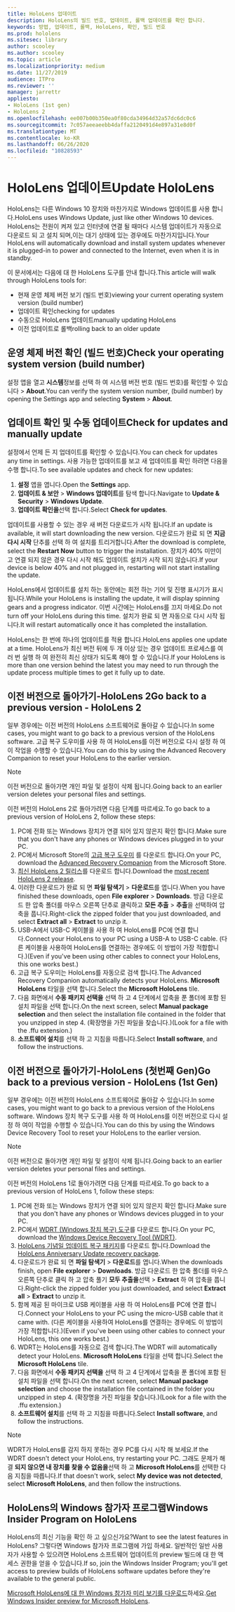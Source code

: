```yaml
---
title: HoloLens 업데이트
description: HoloLens의 빌드 번호, 업데이트, 롤백 업데이트를 확인 합니다.
keywords: 방법, 업데이트, 롤백, HoloLens, 확인, 빌드 번호
ms.prod: hololens
ms.sitesec: library
author: scooley
ms.author: scooley
ms.topic: article
ms.localizationpriority: medium
ms.date: 11/27/2019
audience: ITPro
ms.reviewer: ''
manager: jarrettr
appliesto:
- HoloLens (1st gen)
- HoloLens 2
ms.openlocfilehash: ee007b00b350ea0f80cda34964d32a57dc6dc0c6
ms.sourcegitcommit: 7c057aeeaeebb4daffa2120491d4e897a31e8d0f
ms.translationtype: MT
ms.contentlocale: ko-KR
ms.lasthandoff: 06/26/2020
ms.locfileid: "10828593"
---
```

# <span data-ttu-id="6848f-104">HoloLens 업데이트</span><span class="sxs-lookup"><span data-stu-id="6848f-104">Update HoloLens</span></span>

<span data-ttu-id="6848f-105">HoloLens는 다른 Windows 10 장치와 마찬가지로 Windows 업데이트를 사용 합니다.</span><span class="sxs-lookup"><span data-stu-id="6848f-105">HoloLens uses Windows Update, just like other Windows 10 devices.</span></span> <span data-ttu-id="6848f-106">HoloLens는 전원이 켜져 있고 인터넷에 연결 될 때마다 시스템 업데이트가 자동으로 다운로드 되 고 설치 되며,이는 대기 상태에 있는 경우에도 마찬가지입니다.</span><span class="sxs-lookup"><span data-stu-id="6848f-106">Your HoloLens will automatically download and install system updates whenever it is plugged-in to power and connected to the Internet, even when it is in standby.</span></span>

<span data-ttu-id="6848f-107">이 문서에서는 다음에 대 한 HoloLens 도구를 안내 합니다.</span><span class="sxs-lookup"><span data-stu-id="6848f-107">This article will walk through HoloLens tools for:</span></span>

- <span data-ttu-id="6848f-108">현재 운영 체제 버전 보기 (빌드 번호)</span><span class="sxs-lookup"><span data-stu-id="6848f-108">viewing your current operating system version (build number)</span></span>
- <span data-ttu-id="6848f-109">업데이트 확인</span><span class="sxs-lookup"><span data-stu-id="6848f-109">checking for updates</span></span>
- <span data-ttu-id="6848f-110">수동으로 HoloLens 업데이트</span><span class="sxs-lookup"><span data-stu-id="6848f-110">manually updating HoloLens</span></span>
- <span data-ttu-id="6848f-111">이전 업데이트로 롤백</span><span class="sxs-lookup"><span data-stu-id="6848f-111">rolling back to an older update</span></span>

## <span data-ttu-id="6848f-112">운영 체제 버전 확인 (빌드 번호)</span><span class="sxs-lookup"><span data-stu-id="6848f-112">Check your operating system version (build number)</span></span>

<span data-ttu-id="6848f-113">설정 앱을 열고 **시스템**정보를 선택 하 여 시스템 버전 번호 (빌드 번호)를 확인할 수 있습니다  >  **About**.</span><span class="sxs-lookup"><span data-stu-id="6848f-113">You can verify the system version number, (build number) by opening the Settings app and selecting **System** > **About**.</span></span>

## <span data-ttu-id="6848f-114">업데이트 확인 및 수동 업데이트</span><span class="sxs-lookup"><span data-stu-id="6848f-114">Check for updates and manually update</span></span>

<span data-ttu-id="6848f-115">설정에서 언제 든 지 업데이트를 확인할 수 있습니다.</span><span class="sxs-lookup"><span data-stu-id="6848f-115">You can check for updates any time in settings.</span></span>  <span data-ttu-id="6848f-116">사용 가능한 업데이트를 보고 새 업데이트를 확인 하려면 다음을 수행 합니다.</span><span class="sxs-lookup"><span data-stu-id="6848f-116">To see available updates and check for new updates:</span></span>

1. <span data-ttu-id="6848f-117">**설정** 앱을 엽니다.</span><span class="sxs-lookup"><span data-stu-id="6848f-117">Open the **Settings** app.</span></span>
1. <span data-ttu-id="6848f-118">**업데이트 & 보안**  >  **Windows 업데이트**를 탐색 합니다.</span><span class="sxs-lookup"><span data-stu-id="6848f-118">Navigate to **Update & Security** > **Windows Update**.</span></span>
1. <span data-ttu-id="6848f-119">**업데이트 확인을**선택 합니다.</span><span class="sxs-lookup"><span data-stu-id="6848f-119">Select **Check for updates**.</span></span>

<span data-ttu-id="6848f-120">업데이트를 사용할 수 있는 경우 새 버전 다운로드가 시작 됩니다.</span><span class="sxs-lookup"><span data-stu-id="6848f-120">If an update is available, it will start downloading the new version.</span></span> <span data-ttu-id="6848f-121">다운로드가 완료 되 면 **지금 다시 시작** 단추를 선택 하 여 설치를 트리거합니다.</span><span class="sxs-lookup"><span data-stu-id="6848f-121">After the download is complete, select the **Restart Now** button to trigger the installation.</span></span> <span data-ttu-id="6848f-122">장치가 40% 미만이 고 연결 되지 않은 경우 다시 시작 해도 업데이트 설치가 시작 되지 않습니다.</span><span class="sxs-lookup"><span data-stu-id="6848f-122">If your device is below 40% and not plugged in, restarting will not start installing the update.</span></span>

<span data-ttu-id="6848f-123">HoloLens에서 업데이트를 설치 하는 동안에는 회전 하는 기어 및 진행 표시기가 표시 됩니다.</span><span class="sxs-lookup"><span data-stu-id="6848f-123">While your HoloLens is installing the update, it will display spinning gears and a progress indicator.</span></span> <span data-ttu-id="6848f-124">이번 시간에는 HoloLens를 끄지 마세요.</span><span class="sxs-lookup"><span data-stu-id="6848f-124">Do not turn off your HoloLens during this time.</span></span> <span data-ttu-id="6848f-125">설치가 완료 되 면 자동으로 다시 시작 됩니다.</span><span class="sxs-lookup"><span data-stu-id="6848f-125">It will restart automatically once it has completed the installation.</span></span>

<span data-ttu-id="6848f-126">HoloLens는 한 번에 하나의 업데이트를 적용 합니다.</span><span class="sxs-lookup"><span data-stu-id="6848f-126">HoloLens applies one update at a time.</span></span>  <span data-ttu-id="6848f-127">HoloLens가 최신 버전 뒤에 두 개 이상 있는 경우 업데이트 프로세스를 여러 번 실행 하 여 완전히 최신 상태가 되도록 해야 할 수 있습니다.</span><span class="sxs-lookup"><span data-stu-id="6848f-127">If your HoloLens is more than one version behind the latest you may need to run through the update process multiple times to get it fully up to date.</span></span>

## <span data-ttu-id="6848f-128">이전 버전으로 돌아가기-HoloLens 2</span><span class="sxs-lookup"><span data-stu-id="6848f-128">Go back to a previous version - HoloLens 2</span></span>

<span data-ttu-id="6848f-129">일부 경우에는 이전 버전의 HoloLens 소프트웨어로 돌아갈 수 있습니다.</span><span class="sxs-lookup"><span data-stu-id="6848f-129">In some cases, you might want to go back to a previous version of the HoloLens software.</span></span> <span data-ttu-id="6848f-130">고급 복구 도우미를 사용 하 여 HoloLens를 이전 버전으로 다시 설정 하 여이 작업을 수행할 수 있습니다.</span><span class="sxs-lookup"><span data-stu-id="6848f-130">You can do this by using the Advanced Recovery Companion to reset your HoloLens to the earlier version.</span></span>

> [!NOTE]
> <span data-ttu-id="6848f-131">이전 버전으로 돌아가면 개인 파일 및 설정이 삭제 됩니다.</span><span class="sxs-lookup"><span data-stu-id="6848f-131">Going back to an earlier version deletes your personal files and settings.</span></span>

<span data-ttu-id="6848f-132">이전 버전의 HoloLens 2로 돌아가려면 다음 단계를 따르세요.</span><span class="sxs-lookup"><span data-stu-id="6848f-132">To go back to a previous version of HoloLens 2, follow these steps:</span></span>

1. <span data-ttu-id="6848f-133">PC에 전화 또는 Windows 장치가 연결 되어 있지 않은지 확인 합니다.</span><span class="sxs-lookup"><span data-stu-id="6848f-133">Make sure that you don't have any phones or Windows devices plugged in to your PC.</span></span>
1. <span data-ttu-id="6848f-134">PC에서 Microsoft Store의 [고급 복구 도우미](https://www.microsoft.com/p/advanced-recovery-companion/9p74z35sfrs8?activetab=pivot:overviewtab) 를 다운로드 합니다.</span><span class="sxs-lookup"><span data-stu-id="6848f-134">On your PC, download the [Advanced Recovery Companion](https://www.microsoft.com/p/advanced-recovery-companion/9p74z35sfrs8?activetab=pivot:overviewtab) from the Microsoft Store.</span></span>
1. <span data-ttu-id="6848f-135">[최신 HoloLens 2 릴리스](https://aka.ms/hololens2download)를 다운로드 합니다.</span><span class="sxs-lookup"><span data-stu-id="6848f-135">Download the [most recent HoloLens 2 release](https://aka.ms/hololens2download).</span></span>
1. <span data-ttu-id="6848f-136">이러한 다운로드가 완료 되 면 **파일 탐색기**  >  **다운로드**를 엽니다.</span><span class="sxs-lookup"><span data-stu-id="6848f-136">When you have finished these downloads, open **File explorer** > **Downloads**.</span></span> <span data-ttu-id="6848f-137">방금 다운로드 한 압축 폴더를 마우스 오른쪽 단추로 클릭하고 **모든 추출** > **추출**을 선택하여 압축을 풉니다.</span><span class="sxs-lookup"><span data-stu-id="6848f-137">Right-click the zipped folder that you just downloaded, and select **Extract all** > **Extract** to unzip it.</span></span>
1. <span data-ttu-id="6848f-138">USB-A에서 USB-C 케이블을 사용 하 여 HoloLens를 PC에 연결 합니다.</span><span class="sxs-lookup"><span data-stu-id="6848f-138">Connect your HoloLens to your PC using a USB-A to USB-C cable.</span></span> <span data-ttu-id="6848f-139">(다른 케이블을 사용하여 HoloLens를 연결하는 경우에도 이 방법이 가장 적합합니다.)</span><span class="sxs-lookup"><span data-stu-id="6848f-139">(Even if you've been using other cables to connect your HoloLens, this one works best.)</span></span>
1. <span data-ttu-id="6848f-140">고급 복구 도우미는 HoloLens를 자동으로 검색 합니다.</span><span class="sxs-lookup"><span data-stu-id="6848f-140">The Advanced Recovery Companion automatically detects your HoloLens.</span></span> <span data-ttu-id="6848f-141">**Microsoft HoloLens** 타일을 선택 합니다.</span><span class="sxs-lookup"><span data-stu-id="6848f-141">Select the **Microsoft HoloLens** tile.</span></span>
1. <span data-ttu-id="6848f-142">다음 화면에서 **수동 패키지 선택을** 선택 하 고 4 단계에서 압축을 푼 폴더에 포함 된 설치 파일을 선택 합니다.</span><span class="sxs-lookup"><span data-stu-id="6848f-142">On the next screen, select **Manual package selection** and then select the installation file contained in the folder that you unzipped in step 4.</span></span> <span data-ttu-id="6848f-143">(확장명을 가진 파일을 찾습니다.)</span><span class="sxs-lookup"><span data-stu-id="6848f-143">(Look for a file with the .ffu extension.)</span></span>
1. <span data-ttu-id="6848f-144">**소프트웨어 설치**를 선택 하 고 지침을 따릅니다.</span><span class="sxs-lookup"><span data-stu-id="6848f-144">Select **Install software**, and follow the instructions.</span></span>

## <span data-ttu-id="6848f-145">이전 버전으로 돌아가기-HoloLens (첫번째 Gen)</span><span class="sxs-lookup"><span data-stu-id="6848f-145">Go back to a previous version - HoloLens (1st Gen)</span></span>

<span data-ttu-id="6848f-146">일부 경우에는 이전 버전의 HoloLens 소프트웨어로 돌아갈 수 있습니다.</span><span class="sxs-lookup"><span data-stu-id="6848f-146">In some cases, you might want to go back to a previous version of the HoloLens software.</span></span> <span data-ttu-id="6848f-147">Windows 장치 복구 도구를 사용 하 여 HoloLens를 이전 버전으로 다시 설정 하 여이 작업을 수행할 수 있습니다.</span><span class="sxs-lookup"><span data-stu-id="6848f-147">You can do this by using the Windows Device Recovery Tool to reset your HoloLens to the earlier version.</span></span>

> [!NOTE]
> <span data-ttu-id="6848f-148">이전 버전으로 돌아가면 개인 파일 및 설정이 삭제 됩니다.</span><span class="sxs-lookup"><span data-stu-id="6848f-148">Going back to an earlier version deletes your personal files and settings.</span></span>

<span data-ttu-id="6848f-149">이전 버전의 HoloLens 1로 돌아가려면 다음 단계를 따르세요.</span><span class="sxs-lookup"><span data-stu-id="6848f-149">To go back to a previous version of HoloLens 1, follow these steps:</span></span>

1. <span data-ttu-id="6848f-150">PC에 전화 또는 Windows 장치가 연결 되어 있지 않은지 확인 합니다.</span><span class="sxs-lookup"><span data-stu-id="6848f-150">Make sure that you don't have any phones or Windows devices plugged in to your PC.</span></span>
1. <span data-ttu-id="6848f-151">PC에서 [WDRT (Windows 장치 복구) 도구](https://support.microsoft.com/help/12379)를 다운로드 합니다.</span><span class="sxs-lookup"><span data-stu-id="6848f-151">On your PC, download the [Windows Device Recovery Tool (WDRT)](https://support.microsoft.com/help/12379).</span></span>
1. <span data-ttu-id="6848f-152">[HoloLens 기념일 업데이트 복구 패키지](https://aka.ms/hololensrecovery)를 다운로드 합니다.</span><span class="sxs-lookup"><span data-stu-id="6848f-152">Download the [HoloLens Anniversary Update recovery package](https://aka.ms/hololensrecovery).</span></span>
1. <span data-ttu-id="6848f-153">다운로드가 완료 되 면 **파일 탐색기**  >  **다운로드**를 엽니다.</span><span class="sxs-lookup"><span data-stu-id="6848f-153">When the downloads finish, open **File explorer** > **Downloads**.</span></span> <span data-ttu-id="6848f-154">방금 다운로드 한 압축 폴더를 마우스 오른쪽 단추로 클릭 하 고 압축 풀기 **모두 추출을**선택  >  **Extract** 하 여 압축을 풉니다.</span><span class="sxs-lookup"><span data-stu-id="6848f-154">Right-click the zipped folder you just downloaded, and select **Extract all** > **Extract** to unzip it.</span></span>
1. <span data-ttu-id="6848f-155">함께 제공 된 마이크로 USB 케이블을 사용 하 여 HoloLens를 PC에 연결 합니다.</span><span class="sxs-lookup"><span data-stu-id="6848f-155">Connect your HoloLens to your PC using the micro-USB cable that it came with.</span></span> <span data-ttu-id="6848f-156">(다른 케이블을 사용하여 HoloLens를 연결하는 경우에도 이 방법이 가장 적합합니다.)</span><span class="sxs-lookup"><span data-stu-id="6848f-156">(Even if you've been using other cables to connect your HoloLens, this one works best.)</span></span>
1. <span data-ttu-id="6848f-157">WDRT는 HoloLens를 자동으로 검색 합니다.</span><span class="sxs-lookup"><span data-stu-id="6848f-157">The WDRT will automatically detect your HoloLens.</span></span> <span data-ttu-id="6848f-158">**Microsoft HoloLens** 타일을 선택 합니다.</span><span class="sxs-lookup"><span data-stu-id="6848f-158">Select the **Microsoft HoloLens** tile.</span></span>
1. <span data-ttu-id="6848f-159">다음 화면에서 **수동 패키지 선택을** 선택 하 고 4 단계에서 압축을 푼 폴더에 포함 된 설치 파일을 선택 합니다.</span><span class="sxs-lookup"><span data-stu-id="6848f-159">On the next screen, select **Manual package selection** and choose the installation file contained in the folder you unzipped in step 4.</span></span> <span data-ttu-id="6848f-160">(확장명을 가진 파일을 찾습니다.)</span><span class="sxs-lookup"><span data-stu-id="6848f-160">(Look for a file with the .ffu extension.)</span></span>
1. <span data-ttu-id="6848f-161">**소프트웨어 설치**를 선택 하 고 지침을 따릅니다.</span><span class="sxs-lookup"><span data-stu-id="6848f-161">Select **Install software**, and follow the instructions.</span></span>

> [!NOTE]
> <span data-ttu-id="6848f-162">WDRT가 HoloLens를 감지 하지 못하는 경우 PC를 다시 시작 해 보세요.</span><span class="sxs-lookup"><span data-stu-id="6848f-162">If the WDRT doesn't detect your HoloLens, try restarting your PC.</span></span> <span data-ttu-id="6848f-163">그래도 문제가 해결 **되지 않으면 내 장치를 찾을 수 없음을**선택 하 고 **Microsoft HoloLens**를 선택한 다음 지침을 따릅니다.</span><span class="sxs-lookup"><span data-stu-id="6848f-163">If that doesn't work, select **My device was not detected**, select **Microsoft HoloLens**, and then follow the instructions.</span></span>

## <span data-ttu-id="6848f-164">HoloLens의 Windows 참가자 프로그램</span><span class="sxs-lookup"><span data-stu-id="6848f-164">Windows Insider Program on HoloLens</span></span>

<span data-ttu-id="6848f-165">HoloLens의 최신 기능을 확인 하 고 싶으신가요?</span><span class="sxs-lookup"><span data-stu-id="6848f-165">Want to see the latest features in HoloLens?</span></span>  <span data-ttu-id="6848f-166">그렇다면 Windows 참가자 프로그램에 가입 하세요. 일반적인 일반 사용자가 사용할 수 있으려면 HoloLens 소프트웨어 업데이트의 preview 빌드에 대 한 액세스 권한을 얻을 수 있습니다.</span><span class="sxs-lookup"><span data-stu-id="6848f-166">If so, join the Windows Insider Program; you'll get access to preview builds of HoloLens software updates before they're available to the general public.</span></span>

<span data-ttu-id="6848f-167">[Microsoft HoloLens에 대 한 Windows 참가자 미리 보기를 다운로드](hololens-insider.md)하세요.</span><span class="sxs-lookup"><span data-stu-id="6848f-167">[Get Windows Insider preview for Microsoft HoloLens](hololens-insider.md).</span></span>

